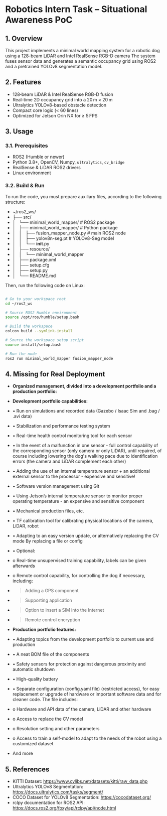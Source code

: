 
# Robotics Intern Task – Situational Awareness PoC

## 1. Overview

This project implements a minimal world mapping system for a robotic dog using a 128-beam LiDAR and Intel RealSense RGB-D camera
The system fuses sensor data and generates a semantic occupancy grid using ROS2 and a pretrained YOLOv8 segmentation model.

## 2. Features

- 128‑beam LiDAR & Intel RealSense RGB-D fusion
- Real-time 2D occupancy grid into a 20 m × 20 m
- Ultralytics YOLOv8-based obstacle detection
- Compact core logic (< 60 lines)
- Optimized for Jetson Orin NX for ≥ 5 FPS


## 3. Usage

### 3.1. Prerequisites

- ROS2 (Humble or newer)
- Python 3.8+, OpenCV, Numpy, `ultralytics`, `cv_bridge`
- RealSense & LiDAR ROS2 drivers
- Linux environment

### 3.2. Build & Run

To run the code, you must prepare auxiliary files,
according to the following structure:

- ~/ros2_ws/
-  ├── src/
-  │   └── minimal_world_mapper/            # ROS2 package
-  │       ├── minimal_world_mapper/        # Python package
-  │       │   ├── fusion_mapper_node.py    # main ROS2 node
-  │       │   ├── yolov8n-seg.pt           # YOLOv8-Seg model
-  │       │   └── __init__.py
-  │       ├── resource/
-  │       │   └── minimal_world_mapper
-  │       ├── package.xml
-  │       ├── setup.cfg
-  │       ├── setup.py
-  │       └── README.md


Then, run the following code on Linux:

```bash

# Go to your workspace root
cd ~/ros2_ws

# Source ROS2 Humble environment
source /opt/ros/humble/setup.bash

# Build the workspace
colcon build --symlink-install

# Source the workspace setup script
source install/setup.bash

# Run the node
ros2 run minimal_world_mapper fusion_mapper_node

```


## 4. Missing for Real Deployment

-  **Organized management, divided into a development portfolio and a production portfolio:**

- **Development portfolio capabilities:**
- •	Run on simulations and recorded data (Gazebo / Isaac Sim and .bag / .avi data)
- •	Stabilization and performance testing system
- •	Real-time health control monitoring tool for each sensor
- •	In the event of a malfunction in one sensor - full control capability of the corresponding sensor (only camera or only LiDAR), until repaired, of course including lowering the dog's walking pace due to identification errors (the camera and LiDAR complement each other)
- •	Adding the use of an internal temperature sensor + an additional external sensor to the processor - expensive and sensitive!
- •	Software version management using Git
- •	Using Jetson’s internal temperature sensor to monitor proper operating temperature - an expensive and sensitive component
- •	Mechanical production files, etc.
- •	TF calibration tool for calibrating physical locations of the camera, LiDAR, robot
- •	Adapting to an easy version update, or alternatively replacing the CV mode By replacing a file or config
- •	Optional:
-   o	Real-time unsupervised training capability, labels can be given afterwards
-   o	Remote control capability, for controlling the dog if necessary, including:
-    >	Adding a GPS component
-    >	Supporting application
-    >    Option to insert a SIM into the Internet
-    >    Remote control encryption

- **Production portfolio features:**
- •	Adapting topics from the development portfolio to current use and production
- •	A neat BOM file of the components
- •	Safety sensors for protection against dangerous proximity and automatic shutdown
- •	High-quality battery
- •	Separate configuration (config.yaml file) (restricted access), for easy replacement or upgrade of hardware or important software data and for cleaner code. The file includes:
-   o	Hardware and API data of the camera, LiDAR and other hardware
-   o	Access to replace the CV model
-   o	Resolution setting and other parameters
-   o	Access to train a self-model to adapt to the needs of the robot using a customized dataset
-   And more


## 5. References

- KITTI Dataset: https://www.cvlibs.net/datasets/kitti/raw_data.php  
- Ultralytics YOLOv8 Segmentation: https://docs.ultralytics.com/tasks/segment/  
- COCO Dataset for YOLOv8 Segmentation: https://cocodataset.org/
- rclpy documentation for ROS2 API: https://docs.ros2.org/foxy/api/rclpy/api/node.html
